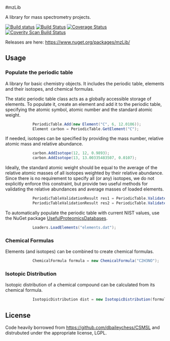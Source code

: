 #mzLib

A library for mass spectrometry projects.

 [![Build status](https://ci.appveyor.com/api/projects/status/6h8lvwkk0sqpf0g604/branch/master?svg=true)](https://ci.appveyor.com/project/stefanks/mzlib/branch/master)
 [![Build Status](https://travis-ci.org/smith-chem-wisc/mzLib.svg?branch=master)](https://travis-ci.org/smith-chem-wisc/mzLib)
 [![Coverage Status](https://coveralls.io/repos/github/smith-chem-wisc/mzLib/badge.svg?branch=master)](https://coveralls.io/github/smith-chem-wisc/mzLib?branch=master)
 [![Coverity Scan Build Status](https://scan.coverity.com/projects/kk/badge.svg)](https://scan.coverity.com/projects/mzlib)

Releases are here: https://www.nuget.org/packages/mzLib/

## Usage

### Populate the periodic table

A library for basic chemistry objects. It includes the periodic table, elements and their isotopes, and chemical formulas.

The static periodic table class acts as a globally accessible storage of elements. To populate it, create an element and add it to the periodic table, specifying the atomic symbol, atomic number and the standard atomic weight. 
```csharp
            PeriodicTable.Add(new Element("C", 6, 12.0106));
            Element carbon = PeriodicTable.GetElement("C");
```

If needed, isotopes can be specified by providing the mass number, relative atomic mass and relative abundance. 
```csharp
            carbon.AddIsotope(12, 12, 0.9893);
            carbon.AddIsotope(13, 13.00335483507, 0.0107);
```
Ideally, the standard atomic weight should be equal to the average of the relative atomic masses of all isotopes weighted by their relative abundance. Since there is no requirement to specify all (or any) isotopes, we do not explicitly enforce this constraint, but provide two useful methods for validating the relative abundances and average masses of loaded elements. 
```csharp
            PeriodicTableValidationResult res1 = PeriodicTable.ValidateAbundances(1e-3);
            PeriodicTableValidationResult res2 = PeriodicTable.ValidateAverageMasses(1e-3);
```
To automatically populate the periodic table with current NIST values, use the NuGet package [UsefulProteomicsDatabases](https://www.nuget.org/packages/UsefulProteomicsDatabases). 
```csharp
            Loaders.LoadElements("elements.dat");
```

### Chemical Formulas

Elements (and isotopes) can be combined to create chemical formulas.
```csharp
            ChemicalFormula formula = new ChemicalFormula("C2H3NO");
```

### Isotopic Distribution

Isotopic distribution of a chemical compound can be calculated from its chemical formula.
```csharp
            IsotopicDistribution dist = new IsotopicDistribution(formula);
```

## License
Code heavily borrowed from https://github.com/dbaileychess/CSMSL and distrubuted under the appropriate license, LGPL.
